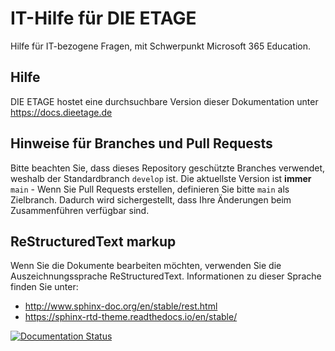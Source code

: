 # IT-Hilfe für DIE ETAGE
Hilfe für IT-bezogene Fragen, mit Schwerpunkt Microsoft 365 Education.

## Hilfe

DIE ETAGE hostet eine durchsuchbare Version dieser Dokumentation unter
https://docs.dieetage.de

## Hinweise für Branches und Pull Requests

Bitte beachten Sie, dass dieses Repository geschützte Branches verwendet, weshalb der Standardbranch ``develop`` ist. Die aktuellste Version ist **immer**
``main`` - Wenn Sie Pull Requests erstellen, definieren Sie bitte ``main`` als Zielbranch. Dadurch wird sichergestellt, dass Ihre Änderungen beim Zusammenführen verfügbar sind.

## ReStructuredText markup


Wenn Sie die Dokumente bearbeiten möchten, verwenden Sie die Auszeichnungssprache ReStructuredText. Informationen zu dieser Sprache finden Sie unter:

- http://www.sphinx-doc.org/en/stable/rest.html
- https://sphinx-rtd-theme.readthedocs.io/en/stable/


[![Documentation Status](https://dieetage-doc.readthedocs.io/badge/?version=latest)](https://docs.dieetage.de)
